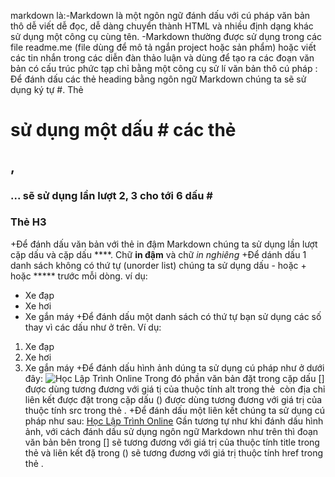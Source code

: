 markdown là:-Markdown là một ngôn ngữ đánh dấu với cú pháp văn bản thô dễ viết dễ đọc, dễ dàng chuyển thành HTML và nhiều định dạng khác sử dụng một công cụ cùng tên.
            -Markdown thường được sử dụng trong các file readme.me (file dùng để mô tả ngắn project hoặc sản phẩm) hoặc viết các tin nhắn trong các diễn đàn thảo luận và dùng để tạo ra các đoạn văn bản có cấu trúc phức tạp chỉ bằng một công cụ sử lí văn bản thô
cú pháp :
Để đánh dấu các thẻ heading bằng ngôn ngữ Markdown chúng ta sẽ sử dụng ký tự #. Thẻ <h1> sử dụng một dấu # các thẻ <h2>, <h3>... sẽ sử dụng lần lượt 2, 3 cho tới 6 dấu #
### Thẻ H3
+Để đánh dấu văn bản với thẻ in đậm Markdown chúng ta sử dụng lần lượt cặp dấu và cặp dấu ****.
Chữ **in đậm** và chữ *in nghiêng*
+Để dánh dấu 1 danh sách không có thứ tự (unorder list) chúng ta sử dụng dấu - hoặc + hoặc ***** trước mỗi dòng. ví dụ:
- Xe đạp
- Xe hơi
- Xe gắn máy
+Để đánh dấu một danh sách có thứ tự bạn sử dụng các số thay vì các dấu như ở trên. Ví dụ:
1. Xe đạp
2. Xe hơi
3. Xe gắn máy
+Để đánh dấu hình ảnh dúng ta sử dụng cú pháp như ở dưới đây:
![Học Lập Trình Online](http://hoclaptrinh.org/logo.png)
Trong đó phần văn bản đặt trong cặp dấu [] được dùng tương đương với giá tị của thuộc tính alt trong thẻ <img> còn địa chỉ liên kết được đặt trong cặp dấu () được dùng tương đương với giá trị của thuộc tính src trong thẻ <img>.
+Để đánh dấu một liên kết chúng ta sử dụng cú pháp như sau:
[Học Lập Trình Online](http://hoclaptrinh.org)
Gần tương tự như khi đánh dấu hình ảnh, với cách đánh dấu sử dụng ngôn ngữ Markdown như trên thì đoạn văn bản bên trong [] sẽ tương đương với giá trị của thuộc tính title trong thẻ <a> và liên kết đặ trong () sẽ tương đương với giá trị thuộc tính href trong thẻ <a>.
